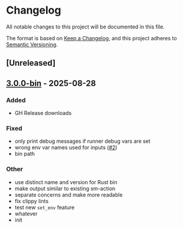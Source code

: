 # Changelog

All notable changes to this project will be documented in this file.

The format is based on [Keep a Changelog](https://keepachangelog.com/en/1.0.0/),
and this project adheres to [Semantic Versioning](https://semver.org/spec/v2.0.0.html).

## [Unreleased]

## [3.0.0-bin](https://github.com/tangowithfoxtrot/what-even-is-gh-actions/releases/tag/v3.0.0-bin) - 2025-08-28

### Added

- GH Release downloads

### Fixed

- only print debug messages if runner debug vars are set
- wrong env var names used for inputs ([#2](https://github.com/tangowithfoxtrot/what-even-is-gh-actions/pull/2))
- bin path

### Other

- use distinct name and version for Rust bin
- make output similar to existing sm-action
- separate concerns and make more readable
- fix clippy lints
- test new `set_env` feature
- whatever
- init
